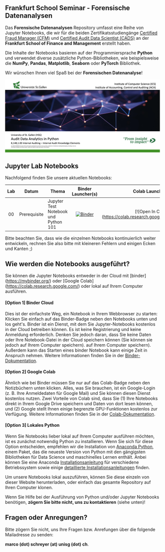 ## Frankfurt School Seminar - Forensische Datenanalysen

Das **Forensische Datenanalysen** Repository umfasst eine Reihe von Jupyter Notebooks, die wir für die beiden Zertifikatsstudiengänge [Certified Fraud Manager (CFM)](https://execed.frankfurt-school.de/home/individuals/compliance-forensics-audit/zertifikatsstudiengang-certified-fraud-manager) und [Certified Audit Data Scientist (CADS)](https://execed.frankfurt-school.de/home/individuals/compliance-forensics-audit/zertifikatsstudiengang-certified-audit-data-scientist) an der **Frankfurt School of Finance and Management** erstellt haben. 

Die Inhalte der Notebooks basieren auf der Programmiersprache **Python** und verwendet diverse zusätzliche Python-Bibliotheken, wie beispielsweise die **NumPy**, **Pandas**, **Matplotlib**, **Seaborn** oder **PyTorch** Bibliothek. 

Wir wünschen Ihnen viel Spaß bei der **Forensischen Datenanalyse**!

![Course Banner](https://github.com/GitiHubi/courseACA/blob/master/banner.png)

## Jupyter Lab Notebooks

Nachfolgend finden Sie unsere aktuellen Notebooks: 

| Lab | Datum        |Thema                                                              | Binder Launcher(s) | Colab Launcher(s) |
|:---:|:------------:|----------------------------------------------------------------------|:--------:|:--------:|
|  00 | Prerequisite | Jupyter Test Notebook und Python 101                                 | [![Binder](https://mybinder.org/badge_logo.svg)]() | [![Open In Colab](https://colab.research.google.com/assets/colab-

Bitte beachten Sie, dass wie die einzelnen Notebooks kontinuierlich weiter entwickeln, rechnen Sie also bitte mit kleineren Fehlern und einigen Ecken und Kanten ;)

## Wie werden die Notebooks ausgeführt?

Sie können die Jupyter Notebooks entweder in der Cloud mit [binder] (https://mybinder.org/) oder [Google Colab] (https://colab.research.google.com/) oder lokal auf Ihrem Computer ausführen. 

#### [Option 1] Binder Cloud

Dies ist der einfachste Weg, ein Notebook in Ihrem Webbrowser zu starten: Klicken Sie einfach auf das Binder-Badge neben den Notebooks unten und los geht's. Binder ist ein Dienst, mit dem Sie Jupyter-Notebooks kostenlos in der Cloud betreiben können. Es ist keine Registrierung und keine Anmeldung erforderlich. Denken Sie jedoch daran, dass Sie keine Daten oder Ihre Notebook-Datei in der Cloud speichern können (Sie können sie jedoch auf Ihrem Computer speichern).
auf Ihrem Computer speichern). Außerdem kann das Starten eines binder Notebook kann einige Zeit in Anspruch nehmen. Weitere Informationen finden Sie in der [Binder-Dokumentation](https://mybinder.readthedocs.io/en/latest/index.html).

#### [Option 2] Google Colab

Ähnlich wie bei Binder müssen Sie nur auf das Colab-Badge neben den Notizbüchern unten klicken. Alles, was Sie brauchen, ist ein Google-Login (z. B. Ihre Anmeldedaten für Google Mail) und Sie können diesen Dienst kostenlos nutzen. Zwei Vorteile von Colab sind, dass Sie (1) Ihre Notebooks direkt in Ihrem Google Drive speichern und Daten von dort lesen können, und (2) Google stellt Ihnen einige begrenzte GPU-Funktionen kostenlos zur Verfügung. Weitere Informationen finden Sie in der [Colab-Dokumentation](https://colab.research.google.com).

#### [Option 3] Lokales Python

Wenn Sie Notebooks lieber lokal auf Ihrem Computer ausführen möchten, ist es zunächst notwendig Python zu installieren. Wenn Sie sich für diese Option entscheiden,
empfehlen wir die Installation von [Anaconda Python](https://www.anaconda.com/products/individual), einem Paket, das die neueste Version von Python mit den gängigsten Bibliotheken für Data Science und maschinelles Lernen enthält. Anbei können Sie eine Anaconda [Installationsanleitung](https://www.anaconda.com/products/individual#Downloads) für verschiedene Betriebssystem sowie einige 
[detaillierte Installationsanleitungen](https://docs.anaconda.com/anaconda/install/) finden. 

Um unsere Notebooks lokal auszuführen, können Sie diese einzeln von dieser Website herunterladen, oder einfach das gesamte Repository auf Ihren Computer klonen. 

Wenn Sie Hilfe bei der Ausführung von Python und/oder Jupyter Notebooks benötigen, **zögern Sie bitte nicht, uns zu kontaktieren** (siehe unten)!

## Fragen oder Anregungen?

Bitte zögern Sie nicht, uns Ihre Fragen bzw. Anrefungen über die folgende Mailadresse zu senden:

**marco (dot) schreyer (at) unisg (dot) ch**.
